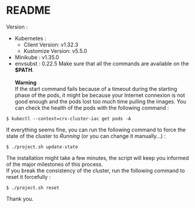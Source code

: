 # README

Version :
- Kubernetes :
    - Client Version: v1.32.3
    - Kustomize Version: v5.5.0
- Minikube : v1.35.0
- envsubst : 0.22.5
Make sure that all the commands are available on the **$PATH**.\
\
**Warning**\
If the start command fails because of a timeout during the starting phase of the pods, it might be because your Internet connexion is not good enough and the pods lost too much time pulling the images. You can check the health of the pods with the following command :


```
$ kubectl --context=crv-cluster-iac get pods -A 
```
If everything seems fine, you can run the following command to force the state of the cluster to *Running* (or you can change it manually...) :
```
$ ./project.sh update-state
```
The installation might take a few minutes, the script will keep you informed of the major milestones of this process.\
If you break the consistency of the cluster, run the following command to reset it forcefully :
```
$ ./project.sh reset
```
Thank you.
